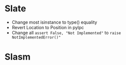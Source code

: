 # Slate
- Change most isinstance to type() equality
- Revert Location to Position in pylpc
- Change all `assert False, "Not Implemented"` to `raise NotImplementedError()"`

# Slasm
